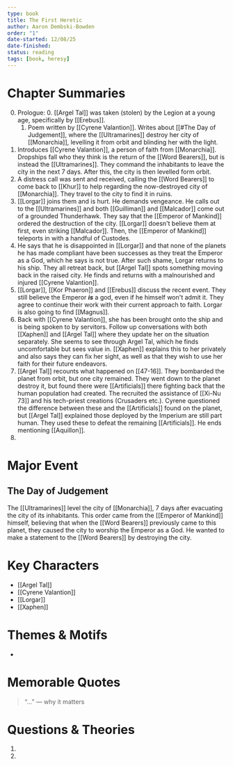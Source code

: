 ```yaml
---
type: book
title: The First Heretic
author: Aaron Dembski-Bowden
order: "1"
date-started: 12/08/25
date-finished: 
status: reading
tags: [book, heresy]
---
```

# Chapter Summaries
0. Prologue:
	0. [[Argel Tal]] was taken (stolen) by the Legion at a young age, specifically by [[Erebus]].
	1. Poem written by [[Cyrene Valantion]].  Writes about [[#The Day of Judgement]], where the [[Ultramarines]] destroy her city of [[Monarchia]], levelling it from orbit and blinding her with the light.
1. Introduces [[Cyrene Valantion]], a person of faith from [[Monarchia]]. Dropships fall who they think is the return of the [[Word Bearers]], but is instead the [[Ultramarines]]. They command the inhabitants to leave the city in the next 7 days. After this, the city is then levelled form orbit.
2. A distress call was sent and received, calling the [[Word Bearers]] to come back to [[Khur]] to help regarding the now-destroyed city of [[Monarchia]]. They travel to the city to find it in ruins.
3. [[Lorgar]] joins them and is hurt. He demands vengeance. He calls out to the [[Ultramarines]] and both [[Guilliman]] and [[Malcador]] come out of a grounded Thunderhawk. They say that the [[Emperor of Mankind]] ordered the destruction of the city. [[Lorgar]] doesn't believe them at first, even striking [[Malcador]]. Then, the [[Emperor of Mankind]] teleports in with a handful of Custodes.
4.  He says that he is disappointed in [[Lorgar]] and that none of the planets he has made compliant have been successes as they treat the Emperor as a God, which he says is not true. After such shame, Lorgar returns to his ship. They all retreat back, but [[Argel Tal]] spots something moving back in the raised city. He finds and returns with a malnourished and injured [[Cyrene Valantion]].
5. [[Lorgar]], [[Kor Phaeron]] and [[Erebus]] discuss the recent event. They still believe the Emperor ***is*** a god, even if he himself won't admit it. They agree to continue their work with their current approach to faith. Lorgar is also going to find [[Magnus]]. 
6. Back with [[Cyrene Valantion]], she has been brought onto the ship and is being spoken to by servitors. Follow up conversations with both [[Xaphen]] and [[Argel Tal]] where they update her on the situation separately. She seems to see through Argel Tal, which he finds uncomfortable but sees value in. [[Xaphen]] explains this to her privately and also says they can fix her sight, as well as that they wish to use her faith for their future endeavors.
7. [[Argel Tal]] recounts what happened on [[47-16]]. They bombarded the planet from orbit, but one city remained. They went down to the planet destroy it, but found there were [[Artificials]] there fighting back that the human population had created. The recruited the assistance of [[Xi-Nu 73]] and his tech-priest creations (Crusaders etc.). Cyrene questioned the difference between these and the [[Artificials]] found on the planet, but [[Argel Tal]] explained those deployed by the Imperium are still part human. They used these to defeat the remaining [[Artificials]]. He ends mentioning [[Aquillon]].
8. 
 
# Major Event
## The Day of Judgement

The [[Ultramarines]] level the city of [[Monarchia]], 7 days after evacuating the city of its inhabitants. This order came from the [[Emperor of Mankind]] himself, believing that when the [[Word Bearers]] previously came to this planet, they caused the city to worship the Emperor as a God. He wanted to make a statement to the [[Word Bearers]] by destroying the city. 



# Key Characters
- [[Argel Tal]]
- [[Cyrene Valantion]]
- [[Lorgar]]
- [[Xaphen]]

# Themes & Motifs
- 

# Memorable Quotes
> “...” — why it matters

# Questions & Theories
1. 
2. 